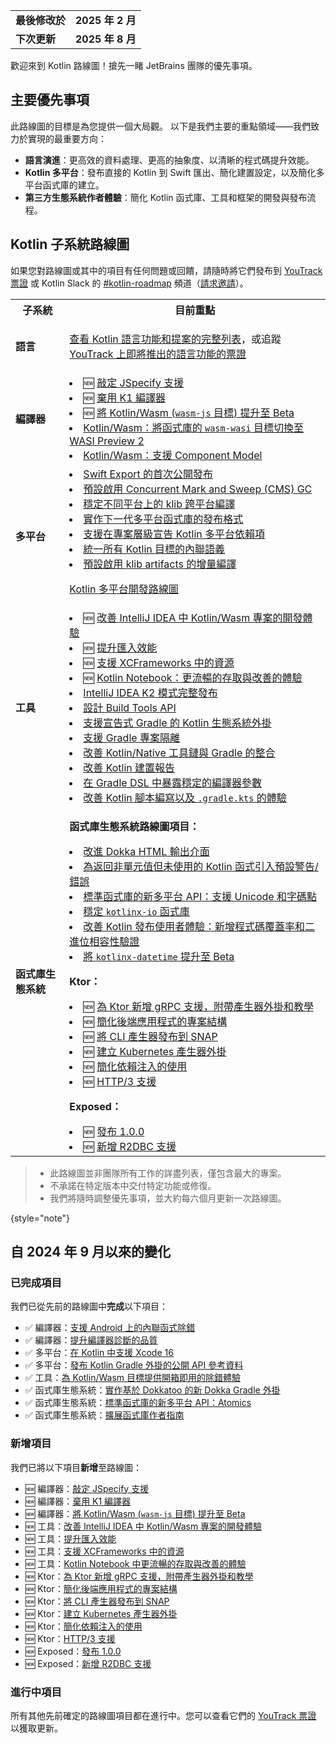 [//]: # (title: Kotlin 路線圖)

<table>
    <tr>
        <td><strong>最後修改於</strong></td>
        <td><strong>2025 年 2 月</strong></td>
    </tr>
    <tr>
        <td><strong>下次更新</strong></td>
        <td><strong>2025 年 8 月</strong></td>
    </tr>
</table>

歡迎來到 Kotlin 路線圖！搶先一睹 JetBrains 團隊的優先事項。

## 主要優先事項

此路線圖的目標是為您提供一個大局觀。
以下是我們主要的重點領域——我們致力於實現的最重要方向：

*   **語言演進**：更高效的資料處理、更高的抽象度、以清晰的程式碼提升效能。
*   **Kotlin 多平台**：發布直接的 Kotlin 到 Swift 匯出、簡化建置設定，以及簡化多平台函式庫的建立。
*   **第三方生態系統作者體驗**：簡化 Kotlin 函式庫、工具和框架的開發與發布流程。

## Kotlin 子系統路線圖

<!-- To view the biggest projects we're working on, see the [Roadmap details](#roadmap-details) table. -->

如果您對路線圖或其中的項目有任何問題或回饋，請隨時將它們發布到 [YouTrack 票證](https://youtrack.jetbrains.com/issues?q=project:%20KT,%20KTIJ%20tag:%20%7BRoadmap%20Item%7D%20%23Unresolved%20) 或 Kotlin Slack 的 [#kotlin-roadmap](https://kotlinlang.slack.com/archives/C01AAJSG3V4) 頻道（[請求邀請](https://surveys.jetbrains.com/s3/kotlin-slack-sign-up)）。

<!-- ### YouTrack board
Visit the [roadmap board in our issue tracker YouTrack](https://youtrack.jetbrains.com/agiles/153-1251/current) ![YouTrack](youtrack-logo.png){width=30}{type="joined"}
-->

<table>
    <tr>
        <th>子系統</th>
        <th>目前重點</th>
    </tr>
    <tr id="language">
        <td><strong>語言</strong></td>
        <td>
            <p><a href="kotlin-language-features-and-proposals.md">查看 Kotlin 語言功能和提案的完整列表</a>，或追蹤<a href="https://youtrack.jetbrains.com/issue/KT-54620">YouTrack 上即將推出的語言功能的票證</a></p>
        </td>
    </tr>
    <tr id="compiler">
        <td><strong>編譯器</strong></td>
        <td>
            <list>
                <li>🆕 <a href="https://youtrack.jetbrains.com/issue/KT-75371">敲定 JSpecify 支援</a></li>
                <li>🆕 <a href="https://youtrack.jetbrains.com/issue/KT-75372">棄用 K1 編譯器</a></li>
                <li>🆕 <a href="https://youtrack.jetbrains.com/issue/KT-75370">將 Kotlin/Wasm (<code>wasm-js</code> 目標) 提升至 Beta</a></li>
                <li><a href="https://youtrack.jetbrains.com/issue/KT-64568" target="_blank">Kotlin/Wasm：將函式庫的 <code>wasm-wasi</code> 目標切換至 WASI Preview 2</a></li>
                <li><a href="https://youtrack.jetbrains.com/issue/KT-64569" target="_blank">Kotlin/Wasm：支援 Component Model</a></li>
            </list>
        </td>
    </tr>
    <tr id="multiplatform">
        <td><strong>多平台</strong></td>
        <td>
            <list>
                <li><a href="https://youtrack.jetbrains.com/issue/KT-64572">Swift Export 的首次公開發布</a></li>
                <li><a href="https://youtrack.jetbrains.com/issue/KT-71278">預設啟用 Concurrent Mark and Sweep (CMS) GC</a></li>
                <li><a href="https://youtrack.jetbrains.com/issue/KT-71290">穩定不同平台上的 klib 跨平台編譯</a></li> 
                <li><a href="https://youtrack.jetbrains.com/issue/KT-71281">實作下一代多平台函式庫的發布格式</a></li>
                <li><a href="https://youtrack.jetbrains.com/issue/KT-71289">支援在專案層級宣告 Kotlin 多平台依賴項</a></li>
                <li><a href="https://youtrack.jetbrains.com/issue/KT-64570" target="_blank">統一所有 Kotlin 目標的內聯語義</a></li>
                <li><a href="https://youtrack.jetbrains.com/issue/KT-71279" target="_blank">預設啟用 klib artifacts 的增量編譯</a></li>
            </list>
            <tip><p><a href="https://www.jetbrains.com/help/kotlin-multiplatform-dev/kotlin-multiplatform-roadmap.html" target="_blank">Kotlin 多平台開發路線圖</a></p></tip>
         </td>
    </tr>
    <tr id="tooling">
        <td><strong>工具</strong></td>
        <td>
            <list>
                <li>🆕 <a href="https://youtrack.jetbrains.com/issue/KT-75374" target="_blank">改善 IntelliJ IDEA 中 Kotlin/Wasm 專案的開發體驗</a></li>
                <li>🆕 <a href="https://youtrack.jetbrains.com/issue/KT-75376" target="_blank">提升匯入效能</a></li>
                <li>🆕 <a href="https://youtrack.jetbrains.com/issue/KT-75377" target="_blank">支援 XCFrameworks 中的資源</a></li>
                <li>🆕 <a href="https://youtrack.jetbrains.com/issue/KTNB-898" target="_blank">Kotlin Notebook：更流暢的存取與改善的體驗</a></li>
                <li><a href="https://youtrack.jetbrains.com/issue/KTIJ-31316" target="_blank">IntelliJ IDEA K2 模式完整發布</a></li>
                <li><a href="https://youtrack.jetbrains.com/issue/KT-71286" target="_blank">設計 Build Tools API</a></li>
                <li><a href="https://youtrack.jetbrains.com/issue/KT-71292" target="_blank">支援宣告式 Gradle 的 Kotlin 生態系統外掛</a></li>
                <li><a href="https://youtrack.jetbrains.com/issue/KT-54105" target="_blank">支援 Gradle 專案隔離</a></li>
                <li><a href="https://youtrack.jetbrains.com/issue/KT-64577" target="_blank">改善 Kotlin/Native 工具鏈與 Gradle 的整合</a></li>
                <li><a href="https://youtrack.jetbrains.com/issue/KT-60279" target="_blank">改善 Kotlin 建置報告</a></li>
                <li><a href="https://youtrack.jetbrains.com/issue/KT-55515" target="_blank">在 Gradle DSL 中暴露穩定的編譯器參數</a></li>
                <li><a href="https://youtrack.jetbrains.com/issue/KT-49511" target="_blank">改善 Kotlin 腳本編寫以及 <code>.gradle.kts</code> 的體驗</a></li>
            </list>
         </td>
    </tr>
    <tr id="library-ecosystem">
        <td><strong>函式庫生態系統</strong></td>
        <td>
            <p><b>函式庫生態系統路線圖項目：</b></p>
            <list>
                <li><a href="https://youtrack.jetbrains.com/issue/KT-71295" target="_blank">改進 Dokka HTML 輸出介面</a></li>
                <li><a href="https://youtrack.jetbrains.com/issue/KT-12719" target="_blank">為返回非單元值但未使用的 Kotlin 函式引入預設警告/錯誤</a></li>
                <li><a href="https://youtrack.jetbrains.com/issue/KT-71298" target="_blank">標準函式庫的新多平台 API：支援 Unicode 和字碼點</a></li>
                <li><a href="https://youtrack.jetbrains.com/issue/KT-71300" target="_blank">穩定 <code>kotlinx-io</code> 函式庫</a></li>
                <li><a href="https://youtrack.jetbrains.com/issue/KT-71297" target="_blank">改善 Kotlin 發布使用者體驗：新增程式碼覆蓋率和二進位相容性驗證</a></li>
                <li><a href="https://youtrack.jetbrains.com/issue/KT-64578" target="_blank">將 <code>kotlinx-datetime</code> 提升至 Beta</a></li>
            </list>
            <p><b>Ktor：</b></p>
            <list>
                <li>🆕 <a href="https://youtrack.jetbrains.com/issue/KTOR-1501">為 Ktor 新增 gRPC 支援，附帶產生器外掛和教學</a></li>
                <li>🆕 <a href="https://youtrack.jetbrains.com/issue/KTOR-7158">簡化後端應用程式的專案結構</a></li>
                <li>🆕 <a href="https://youtrack.jetbrains.com/issue/KTOR-3937">將 CLI 產生器發布到 SNAP</a></li>
                <li>🆕 <a href="https://youtrack.jetbrains.com/issue/KTOR-6026">建立 Kubernetes 產生器外掛</a></li>
                <li>🆕 <a href="https://youtrack.jetbrains.com/issue/KTOR-6621">簡化依賴注入的使用</a></li>
                <li>🆕 <a href="https://youtrack.jetbrains.com/issue/KTOR-7938">HTTP/3 支援</a></li>
            </list>
            <p><b>Exposed：</b></p>
            <list>
                <li>🆕 <a href="https://youtrack.jetbrains.com/issue/EXPOSED-444">發布 1.0.0</a></li>
                <li>🆕 <a href="https://youtrack.jetbrains.com/issue/EXPOSED-74">新增 R2DBC 支援</a></li>
            </list>
         </td>
    </tr>
</table>

> *   此路線圖並非團隊所有工作的詳盡列表，僅包含最大的專案。
> *   不承諾在特定版本中交付特定功能或修復。
> *   我們將隨時調整優先事項，並大約每六個月更新一次路線圖。
> 
{style="note"}

## 自 2024 年 9 月以來的變化

### 已完成項目

我們已從先前的路線圖中**完成**以下項目：

*   ✅ 編譯器：[支援 Android 上的內聯函式除錯](https://youtrack.jetbrains.com/issue/KT-60276)
*   ✅ 編譯器：[提升編譯器診斷的品質](https://youtrack.jetbrains.com/issue/KT-71275)
*   ✅ 多平台：[在 Kotlin 中支援 Xcode 16](https://youtrack.jetbrains.com/issue/KT-71287)
*   ✅ 多平台：[發布 Kotlin Gradle 外掛的公開 API 參考資料](https://youtrack.jetbrains.com/issue/KT-71288)
*   ✅ 工具：[為 Kotlin/Wasm 目標提供開箱即用的除錯體驗](https://youtrack.jetbrains.com/issue/KT-71276)
*   ✅ 函式庫生態系統：[實作基於 Dokkatoo 的新 Dokka Gradle 外掛](https://youtrack.jetbrains.com/issue/KT-71293)
*   ✅ 函式庫生態系統：[標準函式庫的新多平台 API：Atomics](https://youtrack.jetbrains.com/issue/KT-62423)
*   ✅ 函式庫生態系統：[擴展函式庫作者指南](https://youtrack.jetbrains.com/issue/KT-71299)

### 新增項目

我們已將以下項目**新增**至路線圖：

*   🆕 編譯器：[敲定 JSpecify 支援](https://youtrack.jetbrains.com/issue/KT-75371)
*   🆕 編譯器：[棄用 K1 編譯器](https://youtrack.jetbrains.com/issue/KT-75372)
*   🆕 編譯器：[將 Kotlin/Wasm (<code>wasm-js</code> 目標) 提升至 Beta](https://youtrack.jetbrains.com/issue/KT-75370)
*   🆕 工具：[改善 IntelliJ IDEA 中 Kotlin/Wasm 專案的開發體驗](https://youtrack.jetbrains.com/issue/KT-75374)
*   🆕 工具：[提升匯入效能](https://youtrack.jetbrains.com/issue/KT-75376)
*   🆕 工具：[支援 XCFrameworks 中的資源](https://youtrack.jetbrains.com/issue/KT-75377)
*   🆕 工具：[Kotlin Notebook 中更流暢的存取與改善的體驗](https://youtrack.jetbrains.com/issue/KTNB-898)
*   🆕 Ktor：[為 Ktor 新增 gRPC 支援，附帶產生器外掛和教學](https://youtrack.jetbrains.com/issue/KTOR-1501)
*   🆕 Ktor：[簡化後端應用程式的專案結構](https://youtrack.jetbrains.com/issue/KTOR-7158)
*   🆕 Ktor：[將 CLI 產生器發布到 SNAP](https://youtrack.jetbrains.com/issue/KTOR-3937)
*   🆕 Ktor：[建立 Kubernetes 產生器外掛](https://youtrack.jetbrains.com/issue/KTOR-6026)
*   🆕 Ktor：[簡化依賴注入的使用](https://youtrack.jetbrains.com/issue/KTOR-6621)
*   🆕 Ktor：[HTTP/3 支援](https://youtrack.jetbrains.com/issue/KTOR-7938)
*   🆕 Exposed：[發布 1.0.0](https://youtrack.jetbrains.com/issue/EXPOSED-444)
*   🆕 Exposed：[新增 R2DBC 支援](https://youtrack.jetbrains.com/issue/EXPOSED-74)

<!--
### Removed items

We've **removed** the following items from the roadmap:

* ❌ Compiler: [Improve the quality of compiler diagnostics](https://youtrack.jetbrains.com/issue/KT-71275)

> Some items were removed from the roadmap but not dropped completely. In some cases, we've merged previous roadmap items
> with the current ones.
>
{style="note"}
-->

### 進行中項目

所有其他先前確定的路線圖項目都在進行中。您可以查看它們的 [YouTrack 票證](https://youtrack.jetbrains.com/issues?q=project:%20KT,%20KTIJ%20tag:%20%7BRoadmap%20Item%7D%20%23Unresolved%20) 以獲取更新。